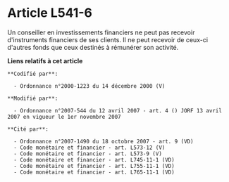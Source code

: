 # Article L541-6

Un conseiller en investissements financiers ne peut pas recevoir d'instruments financiers de ses clients. Il ne peut recevoir
de ceux-ci d'autres fonds que ceux destinés à rémunérer son activité.

**Liens relatifs à cet article**

	**Codifié par**:

	  - Ordonnance n°2000-1223 du 14 décembre 2000 (V)

	**Modifié par**:

	  - Ordonnance n°2007-544 du 12 avril 2007 - art. 4 () JORF 13 avril 2007 en vigueur le 1er novembre 2007

	**Cité par**:

	  - Ordonnance n°2007-1490 du 18 octobre 2007 - art. 9 (VD)
	  - Code monétaire et financier - art. L573-12 (V)
	  - Code monétaire et financier - art. L573-9 (V)
	  - Code monétaire et financier - art. L745-11-1 (VD)
	  - Code monétaire et financier - art. L755-11-1 (VD)
	  - Code monétaire et financier - art. L765-11-1 (VD)

